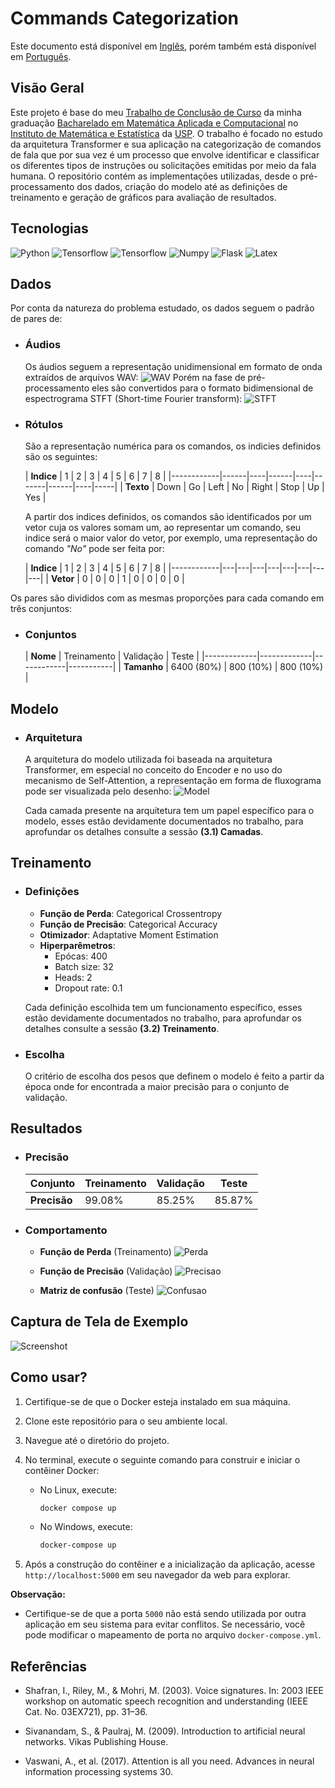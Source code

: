 # Commands Categorization

Este documento está disponível em [Inglês](https://github.com/lucsalm/account-api/blob/main/README.md), porém também
está disponível em [Português](https://github.com/lucsalm/account-api/blob/main/README-pt-BR.md).

## Visão Geral

Este projeto é base do meu
[Trabalho de Conclusão de Curso](https://raw.githubusercontent.com/lucsalm/commands-categorization/main/TCC.pdf)
da minha graduação [Bacharelado em Matemática Aplicada e Computacional](https://www.ime.usp.br/bmac/)
no [Instituto de Matemática e Estatística](https://www.ime.usp.br) da [USP](https://www5.usp.br).
O trabalho é focado no estudo da arquitetura Transformer e sua aplicação na categorização de comandos de fala
que por sua vez é um processo que envolve identificar e classificar os diferentes tipos de instruções ou solicitações
emitidas por meio da fala humana. O repositório contém as implementações utilizadas,
desde o pré-processamento dos dados, criação do modelo até as definições de treinamento e
geração de gráficos para avaliação de resultados.

## Tecnologias

![Python](https://img.shields.io/badge/Python-3776AB.svg?style=for-the-badge&logo=Python&logoColor=white)
![Tensorflow](https://img.shields.io/badge/TensorFlow-FF6F00.svg?style=for-the-badge&logo=TensorFlow&logoColor=white)
![Tensorflow](https://img.shields.io/badge/Keras-D00000.svg?style=for-the-badge&logo=Keras&logoColor=white)
![Numpy](https://img.shields.io/badge/NumPy-013243.svg?style=for-the-badge&logo=NumPy&logoColor=white)
![Flask](https://img.shields.io/badge/Flask-000000.svg?style=for-the-badge&logo=Flask&logoColor=white)
![Latex](https://img.shields.io/badge/LaTeX-008080.svg?style=for-the-badge&logo=LaTeX&logoColor=white)

## Dados

Por conta da natureza do problema estudado, os dados seguem o padrão de pares de:

- ### Áudios
  Os áudios seguem a representação unidimensional em formato de onda extraídos de arquivos WAV:
  ![WAV](https://raw.githubusercontent.com/lucsalm/commands-categorization/main/files/documentation/wav_all.png)
  Porém na fase de pré-processamento eles são convertidos para o formato bidimensional de espectrograma STFT (Short-time
  Fourier transform):
  ![STFT](https://raw.githubusercontent.com/lucsalm/commands-categorization/main/files/documentation/spec_all.png)

- ### Rótulos
  São a representação numérica para os comandos, os indicies definidos são os seguintes:

  | **Indice** | 1    | 2  | 3    | 4  | 5     | 6    | 7  | 8   |
      |------------|------|----|------|----|-------|------|----|-----|
  | **Texto**  | Down | Go | Left | No | Right | Stop | Up | Yes |

  A partir dos indices definidos, os comandos são identificados por um vetor cuja os valores somam um, ao representar
  um comando, seu indice será o maior valor do vetor, por exemplo, uma representação do comando *"No"* pode ser feita
  por:

  | **Indice** | 1 | 2 | 3 | 4 | 5 | 6 | 7 | 8 |
      |------------|---|---|---|---|---|---|---|---|
  | **Vetor**  | 0 | 0 | 0 | 1 | 0 | 0 | 0 | 0 |

Os pares são divididos com as mesmas proporções para cada comando em três conjuntos:

- ### Conjuntos
  | **Nome**    | Treinamento | Validação  | Teste     |
      |-------------|-------------|------------|-----------|
  | **Tamanho** | 6400 (80%)  | 800 (10%)  | 800 (10%) |

## Modelo

- ### Arquitetura
  A arquitetura do modelo utilizada foi baseada na arquitetura Transformer, em especial no conceito do Encoder
  e no uso do mecanismo de Self-Attention, a representação em forma de fluxograma pode ser visualizada pelo desenho:
  ![Model](https://raw.githubusercontent.com/lucsalm/commands-categorization/main/files/documentation/model-diagram.png)

  Cada camada presente na arquitetura tem um papel específico para o modelo, esses estão devidamente documentados no
  trabalho, para aprofundar os
  detalhes consulte a sessão **(3.1) Camadas**.

## Treinamento

- ### Definições

    - **Função de Perda**: Categorical Crossentropy
    - **Função de Precisão**: Categorical Accuracy
    - **Otimizador**: Adaptative Moment Estimation
    - **Hiperparêmetros**:
        - Epócas: 400
        - Batch size: 32
        - Heads: 2
        - Dropout rate: 0.1

  Cada definição escolhida tem um funcionamento específico, esses estão devidamente documentados no trabalho, para
  aprofundar os detalhes
  consulte a sessão **(3.2) Treinamento**.


- ### Escolha
  O critério de escolha dos pesos que definem o modelo é feito a partir da época onde for encontrada a maior precisão
  para o conjunto de validação.

## Resultados

- ### Precisão
  | Conjunto     | Treinamento | Validação | Teste  |
  |--------------|-------------|-----------|--------|
  | **Precisão** | 99.08%      | 85.25%    | 85.87% | 

- ### Comportamento
  - **Função de Perda** (Treinamento)
  ![Perda](https://raw.githubusercontent.com/lucsalm/commands-categorization/main/files/documentation/train_loss.png)

  - **Função de Precisão** (Validação)
  ![Precisao](https://raw.githubusercontent.com/lucsalm/commands-categorization/main/files/documentation/validation_acurracy.png)
  
  - **Matriz de confusão** (Teste)
  ![Confusao](https://raw.githubusercontent.com/lucsalm/commands-categorization/main/files/documentation/confusion-teste.png)

## Captura de Tela de Exemplo

![Screenshot](https://raw.githubusercontent.com/lucsalm/commands-categorization/main/app/files/documentation/screenshot.png)

## Como usar?
1. Certifique-se de que o Docker esteja instalado em sua máquina.
2. Clone este repositório para o seu ambiente local.
3. Navegue até o diretório do projeto.
4. No terminal, execute o seguinte comando para construir e iniciar o contêiner Docker:
    - No Linux, execute:
        ```bash
        docker compose up
        ```

    - No Windows, execute:
        ```bash
        docker-compose up
        ```

5. Após a construção do contêiner e a inicialização da aplicação, acesse `http://localhost:5000` em seu navegador da web para explorar.

**Observação:** 
- Certifique-se de que a porta `5000` não está sendo utilizada por outra aplicação em seu sistema para evitar conflitos. Se necessário, você pode modificar o mapeamento de porta no arquivo `docker-compose.yml`.


## Referências
- Shafran, I., Riley, M., & Mohri, M. (2003). Voice signatures. In: 2003 IEEE workshop on automatic speech recognition and understanding (IEEE Cat. No. 03EX721), pp. 31–36.


- Sivanandam, S., & Paulraj, M. (2009). Introduction to artificial neural networks. Vikas Publishing House.


- Vaswani, A., et al. (2017). Attention is all you need. Advances in neural information processing systems 30.

